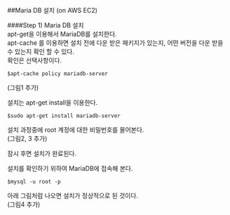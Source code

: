 ##Maria DB 설치 (on AWS EC2)  

####Step 1) Maria DB 설치  
apt-get을 이용해서 MariaDB를 설치한다.  
apt-cache 를 이용하면 설치 전에 다운 받은 패키지가 있는지, 어떤 버전을 다운 받을 수 있는지 확인 할 수 있다.  
확인은 선택사항이다.  
```
$apt-cache policy mariadb-server
```
(그림1 추가)  

설치는 apt-get install을 이용한다.  
```
$sudo apt-get install mariadb-server
```

설치 과정중에 root 계정에 대한 비밀번호를 물어본다.  
(그림2, 3 추가)  

잠시 후면 설치가 완료된다.  

설치를 확인하기 위하여 MariaDB에 접속해 본다.  
```
$mysql -u root -p
```
아래 그림처럼 나오면 설치가 정상적으로 된 것이다.  
(그림4 추가)  

